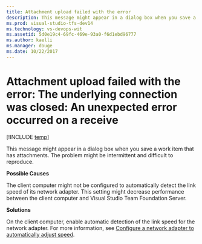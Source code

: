 ```yaml
---
title: Attachment upload failed with the error 
description: This message might appear in a dialog box when you save a work item that has attachments 
ms.prod: visual-studio-tfs-dev14
ms.technology: vs-devops-wit
ms.assetid: 5d0e19c4-69fc-469e-93a0-f6d1ebd96777
ms.author: kaelli
ms.manager: douge
ms.date: 10/22/2017
---
```


# Attachment upload failed with the error: The underlying connection was closed: An unexpected error occurred on a receive

[!INCLUDE [temp](../../../_shared/dev15-version-header.md)]

This message might appear in a dialog box when you save a work item that has attachments. The problem might be intermittent and difficult to reproduce.  
  
**Possible Causes**  
  
The client computer might not be configured to automatically detect the link speed of its network adapter. This setting might decrease performance between the client computer and Visual Studio Team Foundation Server.  
  
**Solutions**  
  
On the client computer, enable automatic detection of the link speed for the network adapter. For more information, see [Configure a network adapter to automatically adjust speed](../configure-network-adapter-automatically-adjust-speed.md).